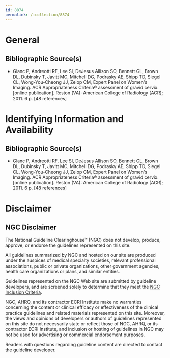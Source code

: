```yaml
---
id: 8874
permalink: /:collection/8874
---
```


# General

## Bibliographic Source(s)

- Glanc P, Andreotti RF, Lee SI, DeJesus Allison SO, Bennett GL, Brown DL, Dubinsky T, Javitt MC, Mitchell DG, Podrasky AE, Shipp TD, Siegel CL, Wong-You-Cheong JJ, Zelop CM, Expert Panel on Women's Imaging. ACR Appropriateness Criteria® assessment of gravid cervix. [online publication]. Reston (VA): American College of Radiology (ACR); 2011. 6 p. [48 references]

# Identifying Information and Availability

## Bibliographic Source(s)

- Glanc P, Andreotti RF, Lee SI, DeJesus Allison SO, Bennett GL, Brown DL, Dubinsky T, Javitt MC, Mitchell DG, Podrasky AE, Shipp TD, Siegel CL, Wong-You-Cheong JJ, Zelop CM, Expert Panel on Women's Imaging. ACR Appropriateness Criteria® assessment of gravid cervix. [online publication]. Reston (VA): American College of Radiology (ACR); 2011. 6 p. [48 references]

# Disclaimer

## NGC Disclaimer

The National Guideline Clearinghouse™ (NGC) does not develop, produce, approve, or endorse the guidelines represented on this site.

All guidelines summarized by NGC and hosted on our site are produced under the auspices of medical specialty societies, relevant professional associations, public or private organizations, other government agencies, health care organizations or plans, and similar entities.

Guidelines represented on the NGC Web site are submitted by guideline developers, and are screened solely to determine that they meet the [NGC Inclusion Criteria](/help-and-about/summaries/inclusion-criteria).

NGC, AHRQ, and its contractor ECRI Institute make no warranties concerning the content or clinical efficacy or effectiveness of the clinical practice guidelines and related materials represented on this site. Moreover, the views and opinions of developers or authors of guidelines represented on this site do not necessarily state or reflect those of NGC, AHRQ, or its contractor ECRI Institute, and inclusion or hosting of guidelines in NGC may not be used for advertising or commercial endorsement purposes.

Readers with questions regarding guideline content are directed to contact the guideline developer.

